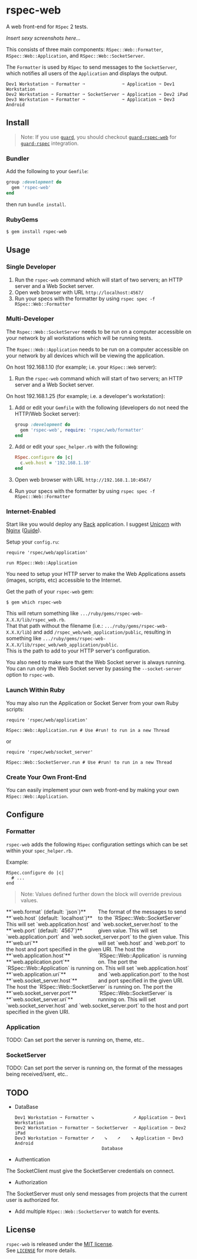 # rspec-web

A web front-end for `RSpec` 2 tests.

*Insert sexy screenshots here...*

This consists of three main components: `RSpec::Web::Formatter`, `RSpec::Web::Application`, and `RSpec::Web::SocketServer`.

The `Formatter` is used by `RSpec` to send messages to the `SocketServer`, which notifies all users of the `Application` and displays the output.

    Dev1 Workstation ➙ Formatter ➙              ➙ Application ➙ Dev1 Workstation
    Dev2 Workstation ➙ Formatter ➙ SocketServer ➙ Application ➙ Dev2 iPad
    Dev3 Workstation ➙ Formatter ➙              ➙ Application ➙ Dev3 Android

## Install

> Note:  If you use [`guard`](https://github.com/guard/guard), you should checkout [`guard-rspec-web`](https://github.com/c00lryguy/guard-rspec-web) for [`guard-rspec`](https://github.com/guard/guard-rspec) integration.

### Bundler

Add the following to your `Gemfile`:

```ruby
group :development do
  gem 'rspec-web'
end
```

then run `bundle install`.

### RubyGems

```sh
$ gem install rspec-web
```

## Usage

### Single Developer

1. Run the `rspec-web` command which will start of two servers; an HTTP server and a Web Socket server.
2. Open web browser with URL `http://localhost:4567/`
3. Run your specs with the formatter by using `rspec spec -f RSpec::Web::Formatter`

### Multi-Developer

The `Rspec::Web::SocketServer` needs to be run on a computer accessible on your network by all workstations
which will be running tests.

The `Rspec::Web::Application` needs to be run on a computer accessible on your network by all devices
which will be viewing the application.

On host 192.168.1.10 (for example; i.e. your `RSpec::Web` server):

1. Run the `rspec-web` command which will start of two servers; an HTTP server and a Web Socket server.

On host 192.168.1.25 (for example; i.e. a developer's workstation):

1. Add or edit your `Gemfile` with the following (developers do not need the HTTP/Web Socket server):

    ```ruby
    group :development do
      gem 'rspec-web', require: 'rspec/web/formatter'
    end
    ```

2. Add or edit your `spec_helper.rb` with the following:

    ```ruby
    RSpec.configure do |c|
      c.web.host = '192.168.1.10'
    end
    ```

3. Open web browser with URL `http://192.168.1.10:4567/`
4. Run your specs with the formatter by using `rspec spec -f RSpec::Web::Formatter`

### Internet-Enabled

Start like you would deploy any [Rack](http://rack.github.com) application. I suggest [Unicorn](http://unicorn.bogomips.org) with [Nginx](http://nginx.org) ([Guide](http://recipes.sinatrarb.com/p/deployment/nginx_proxied_to_unicorn)).

Setup your `config.ru`:

    require 'rspec/web/application'
    
    run RSpec::Web::Application

You need to setup your HTTP server to make the Web Applications assets (images, scripts, etc) accessible to the Internet.

Get the path of your `rspec-web` gem:

    $ gem which rspec-web

This will return something like `.../ruby/gems/rspec-web-X.X.X/lib/rspec_web.rb`.  
That that path without the filename (i.e.: `.../ruby/gems/rspec-web-X.X.X/lib`) and add `/rspec_web/web_application/public`,
resulting in something like `.../ruby/gems/rspec-web-X.X.X/lib/rspec_web/web_application/public`.  
This is the path to add to your HTTP server's configuration.

You also need to make sure that the Web Socket server is always running.  
You can run only the Web Socket server by passing the `--socket-server` option to `rspec-web`.

### Launch Within Ruby

You may also run the Application or Socket Server from your own Ruby scripts:

    require 'rspec/web/application'
    
    RSpec::Web::Application.run # Use #run! to run in a new Thread

or

    require 'rspec/web/socket_server'
    
    RSpec::Web::SocketServer.run # Use #run! to run in a new Thread

### Create Your Own Front-End

You can easily implement your own web front-end by making your own `RSpec::Web::Application`.

## Configure

### Formatter

`rspec-web` adds the following `RSpec` configuration settings which can be set within your `spec_helper.rb`.

Example:

    RSpec.configure do |c|
      # ...
    end

> Note:  Values defined further down the block will override previous values.

<div style='width: 250px; float: left;'>**`web.format` (default: `json`)**</div>    The format of the messages to send to the `RSpec::Web::SocketServer`
<div style='width: 250px; float: left;'>**`web.host` (default: `localhost`)**</div> This will set `web.application.host` and `web.socket_server.host` to the given value.  
<div style='width: 250px; float: left;'>**`web.port` (default: `4567`)**</div>      This will set `web.application.port` and `web.socket_server.port` to the given value.  
<div style='width: 250px; float: left;'>**`web.uri`**</div>                         This will set `web.host` and `web.port` to the host and port specified in the given URI.  
<div style='width: 250px; float: left;'>**`web.application.host`**</div>            The host the `RSpec::Web::Application` is running on.  
<div style='width: 250px; float: left;'>**`web.application.port`**</div>            The port the `RSpec::Web::Application` is running on.  
<div style='width: 250px; float: left;'>**`web.application.uri`**</div>             This will set `web.application.host` and `web.application.port` to the host and port specified in the given URI.  
<div style='width: 250px; float: left;'>**`web.socket_server.host`**</div>          The host the `RSpec::Web::SocketServer` is running on.  
<div style='width: 250px; float: left;'>**`web.socket_server.port`**</div>          The port the `RSpec::Web::SocketServer` is running on.  
<div style='width: 250px; float: left;'>**`web.socket_server.uri`**</div>           This will set `web.socket_server.host` and `web.socket_server.port` to the host and port specified in the given URI.

### Application

TODO: Can set port the server is running on, theme, etc..

### SocketServer

TODO: Can set port the server is running on, the format of the messages being received/sent, etc..

### 

## TODO

  * DataBase

        Dev1 Workstation ➙ Formatter ➘               ➚ Application ➙ Dev1 Workstation
        Dev2 Workstation ➙ Formatter ➙ SocketServer  ➙ Application ➙ Dev2 iPad
        Dev3 Workstation ➙ Formatter ➚    ➘    ➚    ➘ Application ➙ Dev3 Android
                                         Database

  * Authentication
  
  The SocketClient must give the SocketServer credentials on connect.
  
  * Authorization
  
  The SocketServer must only send messages from projects that the current user is authorized for.
  
  * Add multiple `RSpec::Web::SocketServer` to watch for events.

## License

`rspec-web` is released under the [MIT license](http://www.opensource.org/licenses/MIT).  
See [`LICENSE`](https://github.com/c00lryguy/rspec-web/blob/master/LICENSE) for more details.
